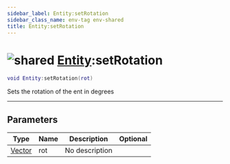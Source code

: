 ```yaml
---
sidebar_label: Entity:setRotation
sidebar_class_name: env-tag env-shared
title: Entity:setRotation
---
```


# <img src='/img/wiki/shared.png' alt='shared' classname='env-tag' /> [Entity](../entity/README.md):setRotation

```lua
void Entity:setRotation(rot)
```

Sets the rotation of the ent in degrees<br/>

-----------------
## Parameters

| Type   | Name | Description | Optional |
| ------ | ---- | ----------- | -------: |
| [Vector](../vector/README.md) | rot | No description |   |
